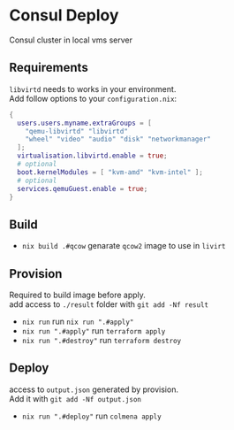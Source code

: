 # Consul Deploy

Consul cluster in local vms server

## Requirements
`libvirtd` needs to works in your environment.  
Add follow options to your `configuration.nix`:  
``` nix
{
  users.users.myname.extraGroups = [
    "qemu-libvirtd" "libvirtd" 
    "wheel" "video" "audio" "disk" "networkmanager"
  ]; 
  virtualisation.libvirtd.enable = true;
  # optional
  boot.kernelModules = [ "kvm-amd" "kvm-intel" ];
  # optional
  services.qemuGuest.enable = true;
}
```
## Build

* `nix build .#qcow` genarate `qcow2` image to use in `livirt`  

## Provision
Required to build image before apply.  
add access to `./result` folder with `git add -Nf result`
* `nix run` run `nix run ".#apply"`
* `nix run ".#apply"` run `terraform apply`
* `nix run ".#destroy"` run `terraform destroy`

## Deploy
access to `output.json` generated by provision.  
Add it with `git add -Nf output.json`  
* `nix run ".#deploy"` run `colmena apply`
